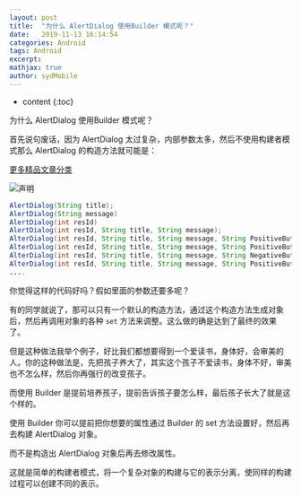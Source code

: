 ```yaml
---
layout: post
title:  "为什么 AlertDialog 使用Builder 模式呢？"
date:   2019-11-13 16:14:54
categories: Android
tags: Android
excerpt: 
mathjax: true
author: sydMobile
---
```

* content
{:toc}












为什么 AlertDialog 使用Builder 模式呢？

首先说句废话，因为 AlertDialog 太过复杂，内部参数太多，然后不使用构建者模式那么 AlertDialog 的构造方法就可能是： 

[更多精品文章分类](https://mp.weixin.qq.com/s/B8DP0UMg1fup2_sJVtgjMw) 

![声明](https://user-gold-cdn.xitu.io/2019/5/22/16adf0c4dd3185d5?w=1080&h=237&f=png&s=1025845) 

```java
AlertDialog(String title);
AlertDialog(String message)
AlertDialog(int resId)
AlertDialog(int resId, String title, String message);
AlterDialog(int resId, String title, String message, String PositiveButtonString, OnClickListener listener);
AlterDialog(int resId, String title, String message, String PositiveButtonString, OnClickListener listener);
AlterDialog(int resId, String title, String message, String NegativeButtonString, OnClickListener listener);
AlterDialog(int resId, String title, String message, String PositiveButtonString, OnClickListener listener, String NegativeButtonString, OnClickListener listener);
....
```

你觉得这样的代码好吗？假如里面的参数还要多呢？

有的同学就说了，那可以只有一个默认的构造方法，通过这个构造方法生成对象后，然后再调用对象的各种 `set` 方法来调整。这么做的确是达到了最终的效果了。

但是这种做法我举个例子，好比我们都想要得到一个爱读书，身体好，会审美的人。你的这种做法是，先把孩子养大了，其实这个孩子不爱读书，身体不好，审美也不怎么样，然后你再强行的改变孩子。

而使用 Builder 是提前培养孩子，提前告诉孩子要怎么样，最后孩子长大了就是这个样的。

使用 Builder 你可以提前把你想要的属性通过 Builder 的 set 方法设置好，然后再去构建 AlertDialog 对象。

而不是构造出 AlertDialog 对象后再去修改属性。

这就是简单的构建者模式，将一个复杂对象的构建与它的表示分离，使同样的构建过程可以创建不同的表示。
